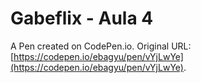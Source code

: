 # Gabeflix - Aula 4

A Pen created on CodePen.io. Original URL: [https://codepen.io/ebagyu/pen/vYjLwYe](https://codepen.io/ebagyu/pen/vYjLwYe).

